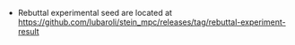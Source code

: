 

- Rebuttal experimental seed are located at https://github.com/lubaroli/stein_mpc/releases/tag/rebuttal-experiment-result
